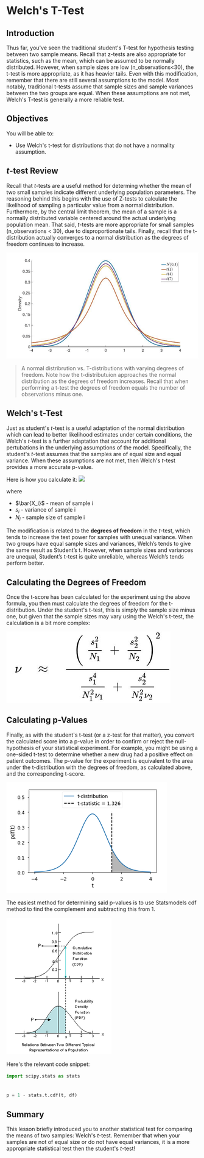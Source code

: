 
# Welch's T-Test

## Introduction 

Thus far, you've seen the traditional student's T-test for hypothesis testing between two sample means. Recall that z-tests are also appropriate for statistics, such as the mean, which can be assumed to be normally distributed. However, when sample sizes are low (n_observations<30), the t-test is more appropriate, as it has heavier tails. Even with this modification, remember that there are still several assumptions to the model. Most notably, traditional t-tests assume that sample sizes and sample variances between the two groups are equal. When these assumptions are not met, Welch's T-test is generally a more reliable test.

## Objectives
You will be able to:
* Use Welch's t-test for distributions that do not have a normality assumption.

## $t$-test Review

Recall that $t$-tests are a useful method for determing whether the mean of two small samples indicate different underlying population parameters. The reasoning behind this begins with the use of Z-tests to calculate the likelihood of sampling a particular value from a normal distribution. Furthermore, by the central limit theorem, the mean of a sample is a normally distributed variable centered around the actual underlying population mean. That said, $t$-tests are more appropriate for small samples (n_observations < 30), due to disproportionate tails. Finally, recall that the t-distribution actually converges to a normal distribution as the degrees of freedom continues to increase.  

<img src="images/t_vs_norm_dist.png">

> A normal distribrution vs. T-distributions with varying degrees of freedom. Note how the t-distributuion approaches the normal distribution as the degrees of freedom increases. Recall that when performing a t-test the degrees of freedom equals the number of observations minus one.

## Welch's t-Test

Just as student's $t$-test is a useful adaptation of the normal distribution which can lead to better likelihood estimates under certain conditions, the Welch's $t$-test is a further adaptation that account for additional pertubations in the underlying assumptions of the model. Specifically, the student's $t$-test assumes that the samples are of equal size and equal variance. When these assumptions are not met, then Welch's $t$-test provides a more accurate p-value.

Here is how you calculate it:
![](http://www.statisticshowto.com/wp-content/uploads/2015/03/Welchs-test-for-unequal-variances.png)

where  

* $\bar{X_i}$ - mean of sample i
* $s_i$ - variance of sample i
* $N_i$ - sample size of sample i  

The modification is related to the **degrees of freedom** in the $t$-test, which tends to increase the test power for samples with unequal variance. When two groups have equal sample sizes and variances, Welch’s tends to give the same result as Student’s t. However, when sample sizes and variances are unequal, Student’s t-test is quite unreliable, whereas Welch’s tends perform better.

## Calculating the Degrees of Freedom

Once the t-score has been calculated for the experiment using the above formula, you then must calculate the degrees of freedom for the t-distribution. Under the student's t-test, this is simply the sample size minus one, but given that the sample sizes may vary using the Welch's t-test, the calculation is a bit more complex:  

<img src='images/Welch-degree of freedom.JPG'>  


## Calculating p-Values  

Finally, as with the student's t-test (or a z-test for that matter), you convert the calculated score into a p-value in order to confirm or reject the null-hypothesis of your statistical experiment. For example, you might be using a one-sided t-test to determine whether a new drug had a positive effect on patient outcomes. The p-value for the experiment is equivalent to the area under the t-distribution with the degrees of freedom, as calculated above, and the corresponding t-score.

<img src="images/AUC.png">

The easiest method for determining said p-values is to use Statsmodels cdf method to find the complement and subtracting this from 1.

<img src="images/CdfAndPdf.gif">

Here's the relevant code snippet:

```python
import scipy.stats as stats


p = 1 - stats.t.cdf(t, df)
```

## Summary

This lesson briefly introduced you to another statistical test for comparing the means of two samples: Welch's $t$-test. Remember that when your samples are not of equal size or do not have equal variances, it is a more appropriate statistical test then the student's $t$-test!
